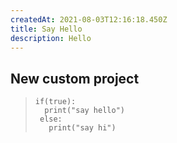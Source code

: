 ```yaml
---
createdAt: 2021-08-03T12:16:18.450Z
title: Say Hello
description: Hello
---
```

## New custom project

> ```
> if(true):
>   print("say hello")
>  else:
>    print("say hi")
> ```